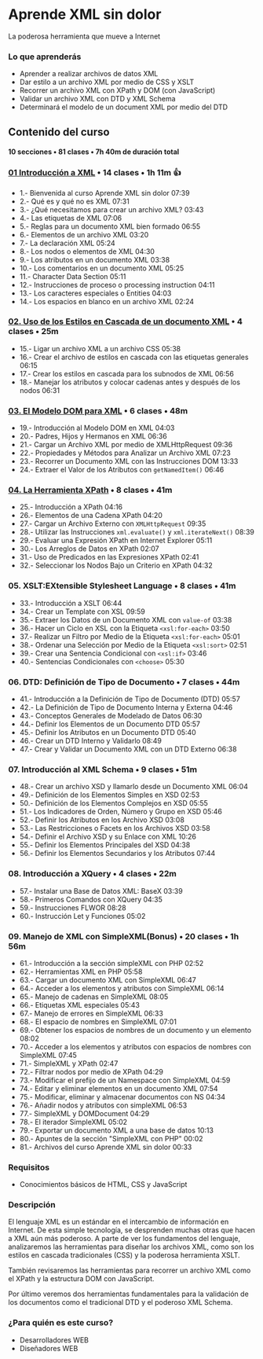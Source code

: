 # Aprende XML sin dolor

La poderosa herramienta que mueve a Internet

### Lo que aprenderás

* Aprender a realizar archivos de datos XML
* Dar estilo a un archivo XML por medio de CSS y XSLT
* Recorrer un archivo XML con XPath y DOM (con JavaScript)
* Validar un archivo XML con DTD y XML Schema
* Determinará el modelo de un document XML por medio del DTD

## Contenido del curso 
#### 10 secciones • 81 clases • 7h 40m de duración total

### [01 Introducción a XML](010_Aprende_XML_sin_Dolor/01_Introduccion_a_XML.md) • 14 clases • 1h 11m :+1:

* 1.- Bienvenida al curso Aprende XML sin dolor 07:39
* 2.- Qué es y qué no es XML 07:31
* 3.- ¿Qué necesitamos para crear un archivo XML? 03:43
* 4.- Las etiquetas de XML 07:06
* 5.- Reglas para un documento XML bien formado 06:55
* 6.- Elementos de un archivo XML 03:20
* 7.- La declaración XML 05:24
* 8.- Los nodos o elementos de XML 04:30
* 9.- Los atributos en un documento XML 03:38
* 10.- Los comentarios en un documento XML 05:25
* 11.- Character Data Section 05:11
* 12.- Instrucciones de proceso o processing instruction 04:11
* 13.- Los caracteres especiales o Entities 04:03
* 14.- Los espacios en blanco en un archivo XML 02:24

### [02. Uso de los Estilos en Cascada de un documento XML](010_Aprende_XML_sin_Dolor/02_Uso_de_los_Estilos_en_Cascada_de_un_documento_XML.md) • 4 clases • 25m

* 15.- Ligar un archivo XML a un archivo CSS 05:38
* 16.- Crear el archivo de estilos en cascada con las etiquetas generales 06:15
* 17.- Crear los estilos en cascada para los subnodos de XML 06:56
* 18.- Manejar los atributos y colocar cadenas antes y después de los nodos 06:31

### [03. El Modelo DOM para XML](https://github.com/adolfodelarosades/XML/blob/main/temarios/010_Aprende_XML_sin_Dolor/03_El_Modelo_DOM_para_XML.md) • 6 clases • 48m

* 19.- Introducción al Modelo DOM en XML 04:03
* 20.- Padres, Hijos y Hermanos en XML 06:36
* 21.- Cargar un Archivo XML por medio de XMLHttpRequest 09:36
* 22.- Propiedades y Métodos para Analizar un Archivo XML 07:23
* 23.- Recorrer un Documento XML con las Instrucciones DOM 13:33
* 24.- Extraer el Valor de los Atributos con `getNamedItem()` 06:46

### [04. La Herramienta XPath](https://github.com/adolfodelarosades/XML/blob/main/temarios/010_Aprende_XML_sin_Dolor/04_XPath.md) • 8 clases • 41m

* 25.- Introducción a XPath 04:16
* 26.- Elementos de una Cadena XPath 04:20
* 27.- Cargar un Archivo Externo con `XMLHttpRequest` 09:35
* 28.- Utilizar las Instrucciones `xml.evaluate()` y `xml.iterateNext()` 08:39
* 29.- Evaluar una Expresión XPath en Internet Explorer 05:11
* 30.- Los Arreglos de Datos en XPath 02:07
* 31.- Uso de Predicados en las Expresiones XPath 02:41
* 32.- Seleccionar los Nodos Bajo un Criterio en XPath 04:32

### 05. XSLT:EXtensible Stylesheet Language • 8 clases • 41m  

* 33.- Introducción a XSLT 06:44
* 34.- Crear un Template con XSL 09:59
* 35.- Extraer los Datos de un Documento XML con `value-of` 03:38
* 36.- Hacer un Ciclo en XSL con la Etiqueta `<xsl:for-each>` 03:50
* 37.- Realizar un Filtro por Medio de la Etiqueta `<xsl:for-each>` 05:01
* 38.- Ordenar una Selección por Medio de la Etiqueta `<xsl:sort>` 02:51
* 39.- Crear una Sentencia Condicional con `<xsl:if>` 03:46
* 40.- Sentencias Condicionales con `<choose>` 05:30

### 06. DTD: Definición de Tipo de Documento • 7 clases • 44m  

* 41.- Introducción a la Definición de Tipo de Documento (DTD) 05:57
* 42.- La Definición de Tipo de Documento Interna y Externa 04:46
* 43.- Conceptos Generales de Modelado de Datos 06:30
* 44.- Definir los Elementos de un Documento DTD 05:57
* 45.- Definir los Atributos en un Documento DTD 05:40
* 46.- Crear un DTD Interno y Validarlo 08:49
* 47.- Crear y Validar un Documento XML con un DTD Externo 06:38

### 07. Introducción al XML Schema • 9 clases • 51m   

* 48.- Crear un archivo XSD y llamarlo desde un Documento XML 06:04
* 49.- Definición de los Elementos Simples en XSD 02:53
* 50.- Definición de los Elementos Complejos en XSD 05:55
* 51.- Los Indicadores de Orden, Número y Grupo en XSD 05:46
* 52.- Definir los Atributos en los Archivo XSD 03:08
* 53.- Las Restricciones o Facets en los Archivos XSD 03:58
* 54.- Definir el Archivo XSD y su Enlace con XML 10:26
* 55.- Definir los Elementos Principales del XSD 04:38
* 56.- Definir los Elementos Secundarios y los Atributos 07:44

### 08. Introducción a XQuery • 4 clases • 22m  

* 57.- Instalar una Base de Datos XML: BaseX 03:39
* 58.- Primeros Comandos con XQuery 04:35
* 59.- Instrucciones FLWOR 08:28
* 60.- Instrucción Let y Funciones 05:02

### 09. Manejo de XML con SimpleXML(Bonus) • 20 clases • 1h 56m   

* 61.- Introducción a la sección simpleXML con PHP 02:52
* 62.- Herramientas XML en PHP 05:58
* 63.- Cargar un documento XML con SimpleXML 06:47
* 64.- Acceder a los elementos y atributos con SimpleXML 06:14
* 65.- Manejo de cadenas en SimpleXML 08:05
* 66.- Etiquetas XML especiales 05:43
* 67.- Manejo de errores en SimpleXML 06:33
* 68.- El espacio de nombres en SimpleXML 07:01
* 69.- Obtener los espacios de nombres de un documento y un elemento 08:02
* 70.- Acceder a los elementos y atributos con espacios de nombres con SimpleXML 07:45
* 71.- SimpleXML y XPath 02:47
* 72.- Filtrar nodos por medio de XPath 04:29
* 73.- Modificar el prefijo de un Namespace con SimpleXML 04:59
* 74.- Editar y eliminar elementos en un documento XML 07:54
* 75.- Modificar, eliminar y almacenar documentos con NS 04:34
* 76.- Añadir nodos y atributos con simpleXML 06:53
* 77.- SimpleXML y DOMDocument 04:29
* 78.- El iterador SimpleXML 05:02
* 79.- Exportar un documento XML a una base de datos 10:13
* 80.- Apuntes de la sección "SimpleXML con PHP" 00:02
* 81.- Archivos del curso Aprende XML sin dolor 00:33

### Requisitos

* Conocimientos básicos de HTML, CSS y JavaScript

### Descripción

El lenguaje XML es un estándar en el intercambio de información en Internet. De esta simple tecnología, se desprenden muchas otras que hacen a XML aún más poderoso. A parte de ver los fundamentos del lenguaje, analizaremos las herramientas para diseñar los archivos XML, como son los estilos en cascada tradicionales (CSS) y la poderosa herramienta XSLT.

También revisaremos las herramientas para recorrer un archivo XML como el XPath y la estructura DOM con JavaScript.

Por último veremos dos herramientas fundamentales para la validación de los documentos como el tradicional DTD y el poderoso XML Schema.

### ¿Para quién es este curso?

* Desarrolladores WEB
* Diseñadores WEB
